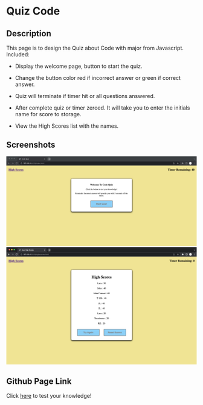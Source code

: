 # Quiz Code
## Description 
This page is to design the Quiz about Code with major from Javascript. Included: 
- Display the welcome page, button to start the quiz.

- Change the button color red if incorrect answer or green if correct answer.

- Quiz will terminate if timer hit or all questions answered.

- After complete quiz or timer zeroed. It will take you to enter the initials name for score to storage.

- View the High Scores list with the names. 

## Screenshots 
![Screenshot](./assets/images/Quiz%20Home%20Page.png)
![Screenshot](./assets/images/High%20Scores%20Page.png)

## Github Page Link
Click [here](https://jlara65.github.io/code-quiz/) to test your knowledge!